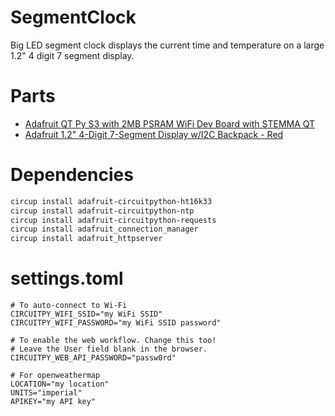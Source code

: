 # SegmentClock
Big LED segment clock displays the current time and temperature on a large 1.2" 4 digit 7 segment display.

# Parts
* [Adafruit QT Py S3 with 2MB PSRAM WiFi Dev Board with STEMMA QT](https://www.adafruit.com/product/5700)
* [Adafruit 1.2" 4-Digit 7-Segment Display w/I2C Backpack - Red](https://www.adafruit.com/product/1270)

# Dependencies
```sh
circup install adafruit-circuitpython-ht16k33
circup install adafruit-circuitpython-ntp
circup install adafruit-circuitpython-requests
circup install adafruit_connection_manager
circup install adafruit_httpserver
```
# settings.toml
```
# To auto-connect to Wi-Fi
CIRCUITPY_WIFI_SSID="my WiFi SSID"
CIRCUITPY_WIFI_PASSWORD="my WiFi SSID password"

# To enable the web workflow. Change this too!
# Leave the User field blank in the browser.
CIRCUITPY_WEB_API_PASSWORD="passw0rd"

# For openweathermap
LOCATION="my location"
UNITS="imperial"
APIKEY="my API key"
```
